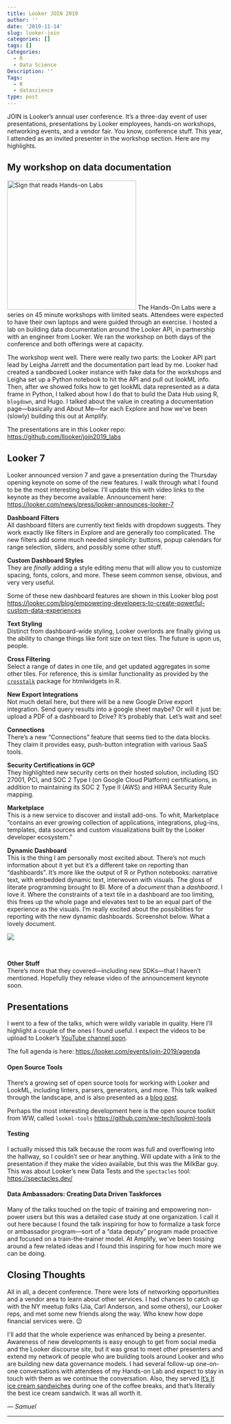 ```yaml
---
title: Looker JOIN 2019
author: ''
date: '2019-11-14'
slug: looker-join
categories: []
tags: []
Categories:
  - R
  - Data Science
Description: ''
Tags:
  - R
  - datascience
type: post
---
```


JOIN is Looker’s annual user conference. It’s a three-day event of user presentations, presentations by Looker employees, hands-on workshops, networking events, and a vendor fair. You know, conference stuff. This year, I attended as an invited presenter in the workshop section. Here are my highlights.

## My workshop on data documentation
<img src="/post/2019-11-14-looker-join_files/IMG_3580.JPG#floatleft" alt="Sign that reads Hands-on Labs" width="300px"/>
The Hands-On Labs were a series on 45 minute workshops with limited seats. Attendees were expected to have their own laptops and were guided through an exercise. I hosted a lab on building data documentation around the Looker API, in partnership with an engineer from Looker. We ran the workshop on both days of the conference and both offerings were at capacity.  

The workshop went well. There were really two parts: the Looker API part lead by Leigha Jarrett and the documentation part lead by me. Looker had created a sandboxed Looker instance with fake data for the workshops and Leigha set up a Python notebook to hit the API and pull out lookML info. Then, after we showed folks how to get lookML data represented as a data frame in Python, I talked about how I do that to build the Data Hub using R, `blogdown`, and Hugo. I talked about the value in creating a documentation page—basically and About Me—for each Explore and how we've been (slowly) building this out at Amplify. 

The presentations are in this Looker repo:
https://github.com/llooker/join2019_labs

## Looker 7  
Looker announced version 7 and gave a presentation during the Thursday opening keynote on some of the new features. I walk through what I found to be the most interesting below. I’ll update this with video links to the keynote as they become available. Announcement here:  
https://looker.com/news/press/looker-announces-looker-7

**Dashboard Filters**  
All dashboard filters are currently text fields with dropdown suggests. They work exactly like filters in Explore and are generally too complicated. The new filters add some much needed simplicity: buttons, popup calendars for range selection, sliders, and possibly some other stuff.

**Custom Dashboard Styles**  
They are _finally_ adding a style editing menu that will allow you to customize spacing, fonts, colors, and more. These seem common sense, obvious, and very very useful.

Some of these new dashboard features are shown in this Looker blog post https://looker.com/blog/empowering-developers-to-create-powerful-custom-data-experiences

**Text Styling**  
Distinct from dashboard-wide styling, Looker overlords are finally giving us the ability to change things like font size on text tiles. The future is upon us, people.

**Cross Filtering**  
Select a range of dates in one tile, and get updated aggregates in some other tiles. For reference, this is similar functionality as provided by the [`crosstalk`](https://rstudio.github.io/crosstalk/) package for htmlwidgets in R. 

**New Export Integrations**  
Not much detail here, but there will be a new Google Drive export integration. Send query results into a google sheet maybe? Or will it just be: upload a PDF of a dashboard to Drive? It’s probably that. Let’s wait and see!

**Connections**  
There’s a new “Connections” feature that seems tied to the data blocks. They claim it provides easy, push-button integration with various SaaS tools.

**Security Certifications in GCP**  
They highlighted new security certs on their hosted solution, including ISO 27001, PCI, and SOC 2 Type I (on Google Cloud Platform) certifications, in addition to maintaining its SOC 2 Type II (AWS) and HIPAA Security Rule mapping.

**Marketplace**  
This is a new service to discover and install add-ons. To whit, Marketplace “contains an ever growing collection of applications, integrations, plug-ins, templates, data sources and custom visualizations built by the Looker developer ecosystem.”

**Dynamic Dashboard**  
This is the thing I am personally most excited about. There’s not much information about it yet but it’s a different take on reporting than “dashboards”. It’s more like the output of R or Python notebooks: narrative text, with embedded dynamic text, interwoven with visuals. The gloss of literate programming brought to BI. More of a _document_ than a _dashboard_. I love it. Where the constraints of a text tile in a dashboard are too limiting, this frees up the whole page and elevates text to be an equal part of the experience as the visuals. I’m really excited about the possibilities for reporting with the new dynamic dashboards. Screenshot below. What a lovely document. 

![](/post/2019-11-14-looker-join_files/dynamic.png)

<br />

**Other Stuff**  
There’s more that they covered—including new SDKs—that I haven’t mentioned. Hopefully they release video of the announcement keynote soon. 

## Presentations
I went to a few of the talks, which were wildly variable in quality. Here I’ll highlight a couple of the ones I found useful. I expect the videos to be upload to Looker’s [YouTube channel soon](https://www.youtube.com/user/LookerData/videos).

The full agenda is here: https://looker.com/events/join-2019/agenda

#### Open Source Tools
There’s a growing set of open source tools for working with Looker and LookML, including linters, parsers, generators, and more. This talk walked through the landscape, and is also presented as a [blog post](https://medium.com/@leapingllamas/2019-lookml-open-source-state-of-the-union-d0470012fed0).

Perhaps the most interesting development here is the open source toolkit from WW, called `lookml-tools`
https://github.com/ww-tech/lookml-tools

#### Testing
I actually missed this talk because the room was full and overflowing into the hallway, so I couldn’t see or hear anything. Will update with a link to the presentation if they make the video available, but this was the MilkBar guy.  This was about Looker’s new Data Tests and the `spectacles` tool: https://spectacles.dev/

#### Data Ambassadors: Creating Data Driven Taskforces
Many of the talks touched on the topic of training and empowering non-power users but this was a detailed case study at one organization. I call it out here because I found the talk inspiring for how to formalize a task force or ambassador program—sort of a “data deputy” program made proactive and focused on a train-the-trainer model. At Amplify, we've been tossing around a few related ideas and I found this inspiring for how much more we can be doing. 

## Closing Thoughts
All in all, a decent conference. There were lots of networking opportunities and a vendor area to learn about other services. I had chances to catch up with the NY meetup folks (Jia, Carl Anderson, and some others), our Looker reps, and met some new friends along the way. Who knew how dope financial services were. 😉

I'll add that the whole experience was enhanced by being a presenter. Awareness of new developments is easy enough to get from social media and the Looker discourse site, but it was great to meet other presenters and extend my network of people who are building tools around Looker and who are building new data governance models. I had several follow-up one-on-one conversations with attendees of my Hands-on Lab and expect to stay in touch with them as we continue the conversation. Also, they served [It’s It ice cream sandwiches](https://www.itsiticecream.com/products/ice-cream/mint-its-it) during one of the coffee breaks, and that’s literally the best ice cream sandwich. It was all worth it. 

*— Samuel*
<hr>
